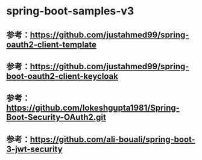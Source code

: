 # spring-boot-samples-v3
## 参考：https://github.com/justahmed99/spring-oauth2-client-template
## 参考：https://github.com/justahmed99/spring-boot-oauth2-client-keycloak
## 参考：https://github.com/lokeshgupta1981/Spring-Boot-Security-OAuth2.git
## 参考：https://github.com/ali-bouali/spring-boot-3-jwt-security
